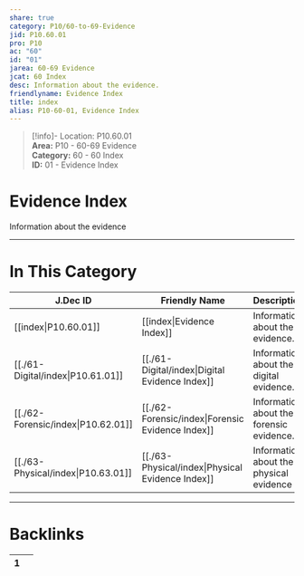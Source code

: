 ```yaml
---  
share: true  
category: P10/60-to-69-Evidence  
jid: P10.60.01  
pro: P10  
ac: "60"  
id: "01"  
jarea: 60-69 Evidence  
jcat: 60 Index  
desc: Information about the evidence.  
friendlyname: Evidence Index  
title: index  
alias: P10-60-01, Evidence Index  
---  
```

  
>[!info]- Location: P10.60.01  
>**Area:** P10 - 60-69 Evidence  
>**Category:** 60 - 60 Index  
>**ID:** 01 - Evidence Index  
  
# Evidence Index  
  
Information about the evidence  
  
  
  
---  
# In This Category  
  
| J.Dec ID                                                                                  | Friendly Name                                                                                           | Description                              |  
| ----------------------------------------------------------------------------------------- | ------------------------------------------------------------------------------------------------------- | ---------------------------------------- |  
| [[index\|P10.60.01]]             | [[index\|Evidence Index]]                      | Information about the evidence.          |  
| [[./61-Digital/index\|P10.61.01]]  | [[./61-Digital/index\|Digital Evidence Index]]   | Information about the digital evidence.  |  
| [[./62-Forensic/index\|P10.62.01]] | [[./62-Forensic/index\|Forensic Evidence Index]] | Information about the forensic evidence. |  
| [[./63-Physical/index\|P10.63.01]] | [[./63-Physical/index\|Physical Evidence Index]] | Information about the physical evidence  |  
  
  
---  
# Backlinks  
<div><table class="dataview table-view-table"><thead class="table-view-thead"><tr class="table-view-tr-header"><th class="table-view-th"><span></span><span class="dataview small-text">1</span></th><th class="table-view-th"><span></span></th></tr></thead><tbody class="table-view-tbody"></tbody></table></div>
